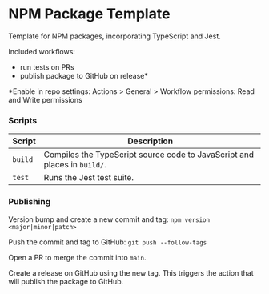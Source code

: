 # NPM Package Template

Template for NPM packages, incorporating TypeScript and Jest.

Included workflows:
- run tests on PRs
- publish package to GitHub on release*

*Enable in repo settings: Actions > General > Workflow permissions: Read and Write permissions

### Scripts

| Script | Description |
| ------ | ----------- |
| `build` | Compiles the TypeScript source code to JavaScript and places in `build/`. |
| `test` | Runs the Jest test suite. |

### Publishing

Version bump and create a new commit and tag: `npm version <major|minor|patch>`

Push the commit and tag to GitHub: `git push --follow-tags`

Open a PR to merge the commit into `main`.

Create a release on GitHub using the new tag. This triggers the action that will publish the package to GitHub.
